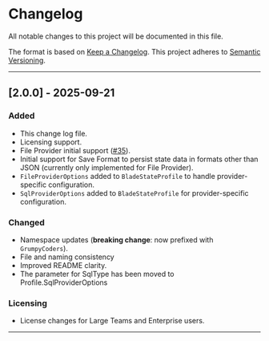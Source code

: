 # Changelog
All notable changes to this project will be documented in this file.

The format is based on [Keep a Changelog](https://keepachangelog.com/en/1.1.0/).
This project adheres to [Semantic Versioning](https://semver.org/spec/v2.0.0.html).

---

## [2.0.0] - 2025-09-21
### Added
- This change log file.
- Licensing support.
- File Provider initial support ([#35](https://github.com/grumpy-coders/BladeState/issues/35)).
- Initial support for Save Format to persist state data in formats other than JSON (currently only implemented for File Provider).
- `FileProviderOptions` added to `BladeStateProfile` to handle provider-specific configuration.
- `SqlProviderOptions` added to `BladeStateProfile` for provider-specific configuration.

### Changed
- Namespace updates (**breaking change**: now prefixed with `GrumpyCoders`).
- File and naming consistency
- Improved README clarity.
- The parameter for SqlType has been moved to Profile.SqlProviderOptions

### Licensing
- License changes for Large Teams and Enterprise users.

---
